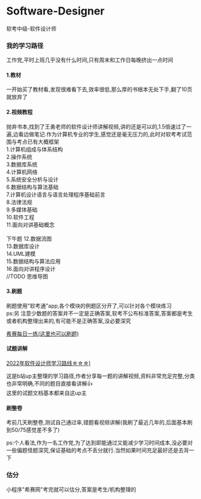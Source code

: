 # Software-Designer
软考中级-软件设计师


### 我的学习路径
工作党,平时上班几乎没有什么时间,只有周末和工作日每晚挤出一点时间

#### 1.教材

一开始买了教材看,发现很难看下去,效率很低,那么厚的书根本无处下手,翻了10页就放弃了

#### 2.视频教程

抛弃书本,找到了王勇老师的软件设计师讲解视频,讲的还是可以的,1.5倍速过了一遍,边看边做笔记.作为计算机专业的学生,感觉还是毫无压力的,此时对软考考试范围与考点已有大概框架<br/>
1.计算机组成与体系结构<br/>
2.操作系统<br/>
3.数据库系统<br/>
4.计算机网络<br/>
5.系统安全分析与设计<br/>
6.数据结构与算法基础<br/>
7.计算机设计语言与语言处理程序基础前言<br/>
8.法律法规<br/>
9.多媒体基础<br/>
10.软件工程<br/>
11.面向对讲基础概念<br/>
<br/>下午题
12.数据流图<br/>
13.数据库设计<br/>
14.UML建模<br/>
15.数据结构与算法应用<br/>
16.面向对讲程序设计<br/>
//TODO 思维导图
#### 3.刷题
刷题使用"软考通"app,各个模块的例题区分开了,可以针对各个模块练习<br/>
ps:另 注意少数题的答案并不一定是正确答案,软考不公布标准答案,答案都是考生或者机构整理出来的,有可能不是正确答案,没必要深究
<br/>

[希赛每日一练(这里也可以刷题)]("https://wangxiao.xisaiwang.com/tiku2/list-dp136-1.html")

#### 试题讲解

[2022年软件设计师学习路线☆☆☆)]("https://www.bilibili.com/read/cv18526892")

这是b站up主整理的学习路径,作者分享每一题的讲解视频,资料非常充足完整,分类也非常明确,不同的题目直接看讲解👍<br/>
这里的试题文档基本都来自这up主

#### 刷整卷
考前几天刷整卷,测试自己通过率,错题看视频讲解(我刷了最近几年的,后面基本刷到50/75感觉差不多了)<br/>

ps:个人看法,作为一名工作党,为了达到即能通过又能减少学习时间成本,没必要对一些偏题怪题深究,保证基础的考点不丢分就行.当然如果时间充足最好还是去背一下
### 估分
小程序"希赛网"考完就可以估分,答案是考生/机构整理的

